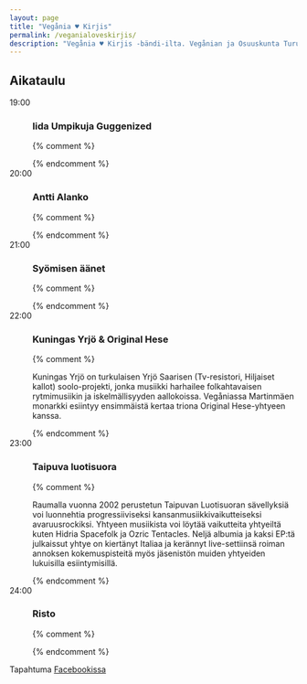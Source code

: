 ```yaml
---
layout: page
title: "Vegånia ♥ Kirjis"
permalink: /veganialoveskirjis/
description: "Vegånia ♥ Kirjis -bändi-ilta. Vegånian ja Osuuskunta Turun Kirjakahvilan yhteistyössä järjestämiä keikkoja perjantaina 4.8."
---
```


## Aikataulu

<dl class="row">
  <dt class="col-sm-1">
  <time datetime="2017-08-04T19:00+02:00">19:00</time>
</dt>
  <dd class="col-sm-11">
  <h3>Iida Umpikuja Guggenized</h3>
  {% comment %}<p></p>{% endcomment %}
</dd>
  <dt class="col-sm-1">
  <time datetime="2017-08-04t20:00+02:00">20:00</time>
</dt>
  <dd class="col-sm-11">
  <h3>Antti Alanko</h3>
  {% comment %}<p></p>{% endcomment %}
</dd>
  <dt class="col-sm-1">
  <time datetime="2017-08-04T21:00+02:00">21:00</time>
</dt>
  <dd class="col-sm-11">
  <h3>Syömisen äänet</h3>
  {% comment %}<p></p>{% endcomment %}
</dd>
  <dt class="col-sm-1">
  <time datetime="2017-08-04T22:00+02:00">22:00</time>
</dt>
  <dd class="col-sm-11">
  <h3>Kuningas Yrjö &amp; Original Hese</h3>
  {% comment %}
  <p>Kuningas Yrjö on turkulaisen Yrjö Saarisen (Tv-resistori, Hiljaiset kallot) soolo-projekti, jonka musiikki harhailee folkahtavaisen rytmimusiikin  ja iskelmällisyyden aallokoissa. Vegåniassa Martinmäen monarkki esiintyy ensimmäistä kertaa triona Original Hese-yhtyeen kanssa.</p>
  {% endcomment %}
</dd>
  <dt class="col-sm-1">
  <time datetime="2017-08-04T23:00+02:00">23:00</time>
</dt>
  <dd class="col-sm-11">
  <h3>Taipuva luotisuora</h3>
  {% comment %}
  <p>Raumalla vuonna 2002 perustetun Taipuvan Luotisuoran sävellyksiä voi luonnehtia progressiiviseksi kansanmusiikkivaikutteiseksi avaruusrockiksi. Yhtyeen musiikista voi löytää vaikutteita yhtyeiltä kuten Hidria Spacefolk ja Ozric Tentacles. Neljä albumia ja kaksi EP:tä julkaissut yhtye on kiertänyt Italiaa ja kerännyt live-settiinsä roiman annoksen kokemuspisteitä myös jäsenistön muiden yhtyeiden lukuisilla esiintymisillä.
  </p>
  {% endcomment %}
</dd>
  <dt class="col-sm-1">
  <time datetime="2017-08-04T24:00+02:00">24:00</time>
</dt>
  <dd class="col-sm-11">
  <h3>Risto</h3>
  {% comment %}<p></p>{% endcomment %}
</dd>
</dl>

Tapahtuma [Facebookissa](https://www.facebook.com/events/749815018539362/)
